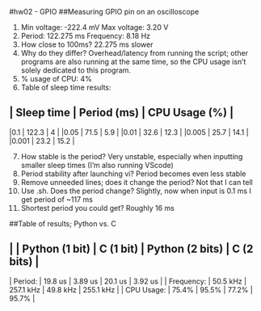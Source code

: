 #hw02 - GPIO
##Measuring GPIO pin on an oscilloscope
1. Min voltage: -222.4 mV Max voltage: 3.20 V
2. Period: 122.275 ms Frequency: 8.18 Hz
3. How close to 100ms? 22.275 ms slower
4. Why do they differ? Overhead/latency from running the script; other programs are also running at the same time, so the CPU usage isn’t solely dedicated to this program. 
5. % usage of CPU: 4%
6. Table of sleep time results:

| Sleep time | Period (ms) | CPU Usage (%) |
--------------------------------------------
|0.1         | 122.3       | 4             |
|0.05        | 71.5        | 5.9           | 
|0.01        | 32.6        | 12.3          |
|0.005       | 25.7        | 14.1          | 
|0.001       | 23.2        | 15.2          |

7. How stable is the period? Very unstable, especially when inputting smaller sleep times (I’m also running VScode)
8. Period stability after launching vi? Period becomes even less stable
9. Remove unneeded lines; does it change the period? Not that I can tell
10. Use .sh. Does the period change? Slightly, now when input is 0.1 ms I get period of ~117 ms
11. Shortest period you could get? Roughly 16 ms

##Table of results; Python vs. C

|            | Python (1 bit) | C (1 bit) | Python (2 bits) | C (2 bits) |
--------------------------------------------------------------------------
| Period:    | 19.8 us        | 3.89 us   | 20.1 us         | 3.92 us    |
| Frequency: | 50.5 kHz       | 257.1 kHz | 49.8 kHz        | 255.1 kHz  |
| CPU Usage: | 75.4%          | 95.5%     | 77.2%           | 95.7%      |
